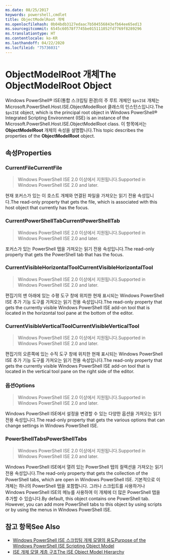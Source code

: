 ```yaml
---
ms.date: 08/25/2017
keywords: powershell,cmdlet
title: ObjectModelRoot 개체
ms.openlocfilehash: 0b04bdb3127edaac7b504556843efb64ee65ed13
ms.sourcegitcommit: 6545c60578f7745be015111052fd7769f8289296
ms.translationtype: HT
ms.contentlocale: ko-KR
ms.lasthandoff: 04/22/2020
ms.locfileid: "75736031"
---
```

# <a name="the-objectmodelroot-object"></a><span data-ttu-id="185a3-103">ObjectModelRoot 개체</span><span class="sxs-lookup"><span data-stu-id="185a3-103">The ObjectModelRoot Object</span></span>

<span data-ttu-id="185a3-104">Windows PowerShell® ISE(통합 스크립팅 환경)의 주 루트 개체인 `$psISE` 개체는 Microsoft.PowerShell.Host.ISE.ObjectModelRoot 클래스의 인스턴스입니다.</span><span class="sxs-lookup"><span data-stu-id="185a3-104">The `$psISE` object, which is the principal root object in Windows PowerShell® Integrated Scripting Environment (ISE) is an instance of the Microsoft.PowerShell.Host.ISE.ObjectModelRoot class.</span></span> <span data-ttu-id="185a3-105">이 항목에서는 **ObjectModelRoot** 개체의 속성을 설명합니다.</span><span class="sxs-lookup"><span data-stu-id="185a3-105">This topic describes the properties of the **ObjectModelRoot** object.</span></span>

## <a name="properties"></a><span data-ttu-id="185a3-106">속성</span><span class="sxs-lookup"><span data-stu-id="185a3-106">Properties</span></span>

### <a name="currentfile"></a><span data-ttu-id="185a3-107">CurrentFile</span><span class="sxs-lookup"><span data-stu-id="185a3-107">CurrentFile</span></span>

> <span data-ttu-id="185a3-108">Windows PowerShell ISE 2.0 이상에서 지원됩니다.</span><span class="sxs-lookup"><span data-stu-id="185a3-108">Supported in Windows PowerShell ISE 2.0 and later.</span></span>

<span data-ttu-id="185a3-109">현재 포커스가 있는 이 호스트 개체와 연결된 파일을 가져오는 읽기 전용 속성입니다.</span><span class="sxs-lookup"><span data-stu-id="185a3-109">The read-only property that gets the file, which is associated with this host object that currently has the focus.</span></span>

### <a name="currentpowershelltab"></a><span data-ttu-id="185a3-110">CurrentPowerShellTab</span><span class="sxs-lookup"><span data-stu-id="185a3-110">CurrentPowerShellTab</span></span>

> <span data-ttu-id="185a3-111">Windows PowerShell ISE 2.0 이상에서 지원됩니다.</span><span class="sxs-lookup"><span data-stu-id="185a3-111">Supported in Windows PowerShell ISE 2.0 and later.</span></span>

<span data-ttu-id="185a3-112">포커스가 있는 PowerShell 탭을 가져오는 읽기 전용 속성입니다.</span><span class="sxs-lookup"><span data-stu-id="185a3-112">The read-only property that gets the PowerShell tab that has the focus.</span></span>

### <a name="currentvisiblehorizontaltool"></a><span data-ttu-id="185a3-113">CurrentVisibleHorizontalTool</span><span class="sxs-lookup"><span data-stu-id="185a3-113">CurrentVisibleHorizontalTool</span></span>

> <span data-ttu-id="185a3-114">Windows PowerShell ISE 2.0 이상에서 지원됩니다.</span><span class="sxs-lookup"><span data-stu-id="185a3-114">Supported in Windows PowerShell ISE 2.0 and later.</span></span>

<span data-ttu-id="185a3-115">편집기의 맨 아래에 있는 수평 도구 창에 위치한 현재 표시되는 Windows PowerShell ISE 추가 기능 도구를 가져오는 읽기 전용 속성입니다.</span><span class="sxs-lookup"><span data-stu-id="185a3-115">The read-only property that gets the currently visible Windows PowerShell ISE add-on tool that is located in the horizontal tool pane at the bottom of the editor.</span></span>

### <a name="currentvisibleverticaltool"></a><span data-ttu-id="185a3-116">CurrentVisibleVerticalTool</span><span class="sxs-lookup"><span data-stu-id="185a3-116">CurrentVisibleVerticalTool</span></span>

> <span data-ttu-id="185a3-117">Windows PowerShell ISE 2.0 이상에서 지원됩니다.</span><span class="sxs-lookup"><span data-stu-id="185a3-117">Supported in Windows PowerShell ISE 2.0 and later.</span></span>

<span data-ttu-id="185a3-118">편집기의 오른쪽에 있는 수직 도구 창에 위치한 현재 표시되는 Windows PowerShell ISE 추가 기능 도구를 가져오는 읽기 전용 속성입니다.</span><span class="sxs-lookup"><span data-stu-id="185a3-118">The read-only property that gets the currently visible Windows PowerShell ISE add-on tool that is located in the vertical tool pane on the right side of the editor.</span></span>

### <a name="options"></a><span data-ttu-id="185a3-119">옵션</span><span class="sxs-lookup"><span data-stu-id="185a3-119">Options</span></span>

> <span data-ttu-id="185a3-120">Windows PowerShell ISE 2.0 이상에서 지원됩니다.</span><span class="sxs-lookup"><span data-stu-id="185a3-120">Supported in Windows PowerShell ISE 2.0 and later.</span></span>

<span data-ttu-id="185a3-121">Windows PowerShell ISE에서 설정을 변경할 수 있는 다양한 옵션을 가져오는 읽기 전용 속성입니다.</span><span class="sxs-lookup"><span data-stu-id="185a3-121">The read-only property that gets the various options that can change settings in Windows PowerShell ISE.</span></span>

### <a name="powershelltabs"></a><span data-ttu-id="185a3-122">PowerShellTabs</span><span class="sxs-lookup"><span data-stu-id="185a3-122">PowerShellTabs</span></span>

> <span data-ttu-id="185a3-123">Windows PowerShell ISE 2.0 이상에서 지원됩니다.</span><span class="sxs-lookup"><span data-stu-id="185a3-123">Supported in Windows PowerShell ISE 2.0 and later.</span></span>

<span data-ttu-id="185a3-124">Windows PowerShell ISE에서 열려 있는 PowerShell 탭의 컬렉션을 가져오는 읽기 전용 속성입니다.</span><span class="sxs-lookup"><span data-stu-id="185a3-124">The read-only property that gets the collection of the PowerShell tabs, which are open in Windows PowerShell ISE.</span></span> <span data-ttu-id="185a3-125">기본적으로 이 개체는 하나의 PowerShell 탭을 포함합니다. 그러나 스크립트를 사용하거나 Windows PowerShell ISE의 메뉴를 사용하여 이 개체에 더 많은 PowerShell 탭을 추가할 수 있습니다.</span><span class="sxs-lookup"><span data-stu-id="185a3-125">By default, this object contains one PowerShell tab. However, you can add more PowerShell tabs to this object by using scripts or by using the menus in Windows PowerShell ISE.</span></span>

## <a name="see-also"></a><span data-ttu-id="185a3-126">참고 항목</span><span class="sxs-lookup"><span data-stu-id="185a3-126">See Also</span></span>

- [<span data-ttu-id="185a3-127">Windows PowerShell ISE 스크립팅 개체 모델의 용도</span><span class="sxs-lookup"><span data-stu-id="185a3-127">Purpose of the Windows PowerShell ISE Scripting Object Model</span></span>](Purpose-of-the-Windows-PowerShell-ISE-Scripting-Object-Model.md)
- [<span data-ttu-id="185a3-128">ISE 개체 모델 계층 구조</span><span class="sxs-lookup"><span data-stu-id="185a3-128">The ISE Object Model Hierarchy</span></span>](The-ISE-Object-Model-Hierarchy.md)